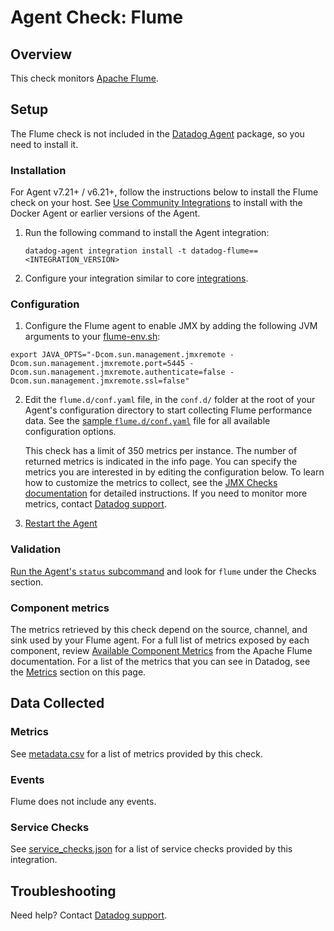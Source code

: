 # Agent Check: Flume

## Overview

This check monitors [Apache Flume][1].

## Setup

The Flume check is not included in the [Datadog Agent][2] package, so you need to install it.

### Installation

For Agent v7.21+ / v6.21+, follow the instructions below to install the Flume check on your host. See [Use Community Integrations][3] to install with the Docker Agent or earlier versions of the Agent.

1. Run the following command to install the Agent integration:

   ```shell
   datadog-agent integration install -t datadog-flume==<INTEGRATION_VERSION>
   ```

2. Configure your integration similar to core [integrations][4].

### Configuration

1. Configure the Flume agent to enable JMX by adding the following JVM arguments to your [flume-env.sh][7]: 

```
export JAVA_OPTS="-Dcom.sun.management.jmxremote -Dcom.sun.management.jmxremote.port=5445 -Dcom.sun.management.jmxremote.authenticate=false -Dcom.sun.management.jmxremote.ssl=false"

```

2. Edit the `flume.d/conf.yaml` file, in the `conf.d/` folder at the root of your
   Agent's configuration directory to start collecting Flume performance data.
   See the [sample `flume.d/conf.yaml`][8] file for all available configuration options.

   This check has a limit of 350 metrics per instance. The number of returned metrics is indicated in the info page.
   You can specify the metrics you are interested in by editing the configuration below.
   To learn how to customize the metrics to collect, see the [JMX Checks documentation][9] for detailed instructions.
   If you need to monitor more metrics, contact [Datadog support][10].

3. [Restart the Agent][11]

### Validation

[Run the Agent's `status` subcommand][12] and look for `flume` under the Checks section.

### Component metrics

The metrics retrieved by this check depend on the source, channel, and sink used by your Flume agent. For a full list of metrics exposed by each component, review [Available Component Metrics][11] from the Apache Flume documentation. For a list of the metrics that you can see in Datadog, see the [Metrics](#metrics) section on this page.

## Data Collected

### Metrics

See [metadata.csv][13] for a list of metrics provided by this check.

### Events

Flume does not include any events.

### Service Checks

See [service_checks.json][15] for a list of service checks provided by this integration.

## Troubleshooting

Need help? Contact [Datadog support][10].


[1]: https://flume.apache.org/
[2]: https://app.datadoghq.com/account/settings/agent/latest
[3]: https://docs.datadoghq.com/agent/guide/use-community-integrations/
[4]: https://docs.datadoghq.com/getting_started/integrations/
[7]: https://flume.apache.org/FlumeUserGuide.html#jmx-reporting
[8]: https://github.com/DataDog/integrations-extras/blob/master/flume/datadog_checks/flume/data/conf.yaml.example
[9]: https://docs.datadoghq.com/integrations/java/
[10]: https://docs.datadoghq.com/help/
[11]: https://docs.datadoghq.com/agent/guide/agent-commands/#start-stop-and-restart-the-agent
[12]: https://docs.datadoghq.com/agent/guide/agent-commands/#agent-status-and-information
[13]: https://github.com/DataDog/integrations-extras/blob/master/flume/metadata.csv
[14]: https://flume.apache.org/FlumeUserGuide.html#available-component-metrics
[15]: https://github.com/DataDog/integrations-extras/blob/master/flume/assets/service_checks.json
